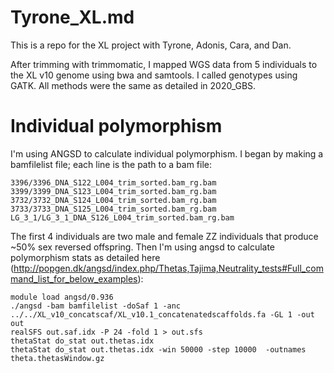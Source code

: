 # Tyrone_XL.md

This is a repo for the XL project with Tyrone, Adonis, Cara, and Dan.

After trimming with trimmomatic, I mapped WGS data from 5 individuals to the XL v10 genome using bwa and samtools.  I called genotypes using GATK.  All methods were the same as detailed in 2020_GBS.

# Individual polymorphism

I'm using ANGSD to calculate individual polymorphism.  I began by making a bamfilelist file; each line is the path to a bam file:
```
3396/3396_DNA_S122_L004_trim_sorted.bam_rg.bam
3399/3399_DNA_S123_L004_trim_sorted.bam_rg.bam
3732/3732_DNA_S124_L004_trim_sorted.bam_rg.bam
3733/3733_DNA_S125_L004_trim_sorted.bam_rg.bam
LG_3_1/LG_3_1_DNA_S126_L004_trim_sorted.bam_rg.bam
```
The first 4 individuals are two male and female ZZ individuals that produce ~50% sex reversed offspring. Then I'm using angsd to calculate polymorphism stats as detailed here (http://popgen.dk/angsd/index.php/Thetas,Tajima,Neutrality_tests#Full_command_list_for_below_examples):

```
module load angsd/0.936
./angsd -bam bamfilelist -doSaf 1 -anc ../../XL_v10_concatscaf/XL_v10.1_concatenatedscaffolds.fa -GL 1 -out out
realSFS out.saf.idx -P 24 -fold 1 > out.sfs
thetaStat do_stat out.thetas.idx
thetaStat do_stat out.thetas.idx -win 50000 -step 10000  -outnames theta.thetasWindow.gz
```
